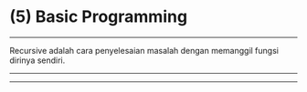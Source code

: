 # (5) Basic Programming

*******************
Recursive adalah cara penyelesaian masalah dengan memanggil fungsi dirinya sendiri.
*******************
*******************

